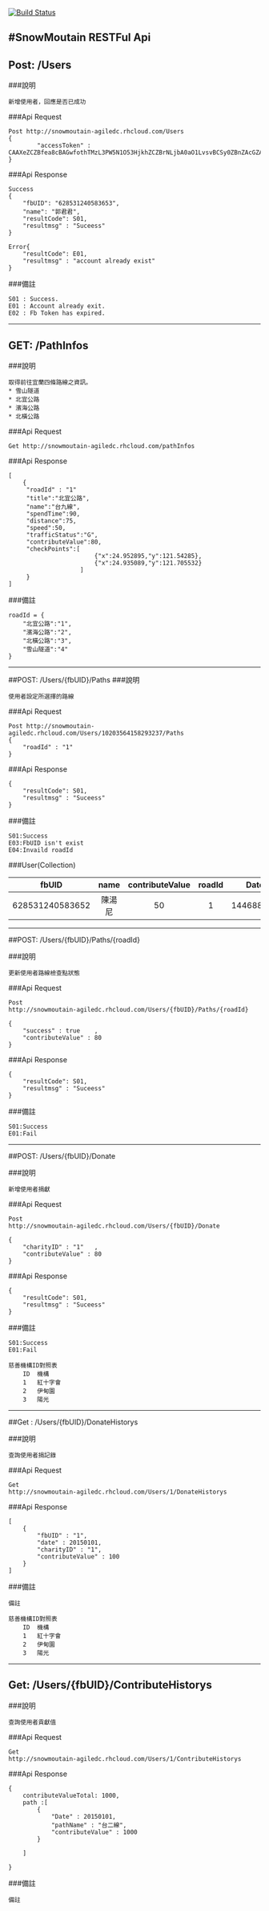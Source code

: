 [![Build Status](https://travis-ci.org/AgileDeveloperConference/SYUEMountain.svg)](https://travis-ci.org/AgileDeveloperConference/SYUEMountain)

#SnowMoutain RESTFul Api 
---
## Post: /Users
###說明

	新增使用者，回應是否已成功
	
###Api Request

	Post http://snowmoutain-agiledc.rhcloud.com/Users
	{
			"accessToken" : CAAXeZCZBfea8cBAGwfothTMzL3PW5N1O53HjkhZCZBrNLjbA0aO1LvsvBCSy0ZBnZAcGZAPhtKFhYEMgi6vsekGtNNYpz8KOaNLb8PsXIoVZBxwGyg8iTbpYs9lHZB0x7nQZBYC4J1ZBRukcY2a4ASDni0tC0tBpJzEpxt6hM2mLRwUR7sJH8oh8E1viK82E2ee0VXm2SBM13LTQv4pstShbZAh3
	}
	

###Api Response
	
	Success 
	{
		"fbUID": "628531240583653",
		"name": "郭君君",
		"resultCode": S01,
		"resultmsg" : "Suceess"
	}
	
	Error{
		"resultCode": E01,
		"resultmsg" : "account already exist"
	}

###備註

	S01 : Success.
	E01 : Account already exit.
	E02 : Fb Token has expired.
		
---

## GET: /PathInfos
###說明

	取得前往宜蘭四條路線之資訊。
	* 雪山隧道
	* 北宜公路
	* 濱海公路
	* 北橫公路

###Api Request

	Get http://snowmoutain-agiledc.rhcloud.com/pathInfos

###Api Response

	[
		{
		 "roadId" : "1"
		 "title":"北宜公路",
		 "name":"台九線",
		 "spendTime":90,
		 "distance":75,
		 "speed":50,
		 "trafficStatus":"G",
		 "contributeValue":80,
		 "checkPoints":[
		 					{"x":24.952895,"y":121.54285},
		 					{"x":24.935089,"y":121.705532}
		 				]
		 }
	]

###備註
	
	roadId = {
		"北宜公路":"1",
		"濱海公路":"2",
		"北橫公路":"3",
		"雪山隧道":"4"
	}
	
---

##POST: /Users/{fbUID}/Paths
###說明
	
	使用者設定所選擇的路線

###Api Request

	Post http://snowmoutain-agiledc.rhcloud.com/Users/10203564158293237/Paths	
	{
		"roadId" : "1"
	}

###Api Response

	{
		"resultCode": S01,
		"resultmsg" : "Suceess"
	}

###備註

	S01:Success
	E03:FbUID isn't exist
	E04:Invaild roadId


###User(Collection)	

| fbUID           | name  | contributeValue  | roadId  | DateStart   | DateEnd      | isSucess | createTime    |
| :-------------: |:-----:|:----------------:| :------:| -----------:| :-----------:| :-------:| :------------:|
| 628531240583652 | 陳湯尼 |     50           |  1      | 1446880480  | 1446885080   |  true    | 1446884080    |


---

##POST: /Users/{fbUID}/Paths/{roadId}

###說明
	
	更新使用者路線檢查點狀態
	
###Api Request

	Post  
	http://snowmoutain-agiledc.rhcloud.com/Users/{fbUID}/Paths/{roadId}
	
	{
		"success" : true	,
		"contributeValue" : 80
	}

###Api Response

	{
		"resultCode": S01,
		"resultmsg" : "Suceess"
	}

###備註

	S01:Success
	E01:Fail

---
##POST: /Users/{fbUID}/Donate

###說明
	
	新增使用者捐獻
	
###Api Request

	Post  
	http://snowmoutain-agiledc.rhcloud.com/Users/{fbUID}/Donate
	
	{
		"charityID" : "1"	,
		"contributeValue" : 80
	}

###Api Response

	{
		"resultCode": S01,
		"resultmsg" : "Suceess"
	}

###備註

	S01:Success
	E01:Fail
	
	慈善機構ID對照表
		ID	機構
		1	紅十字會
		2	伊甸園
		3	陽光
		
---

##Get : /Users/{fbUID}/DonateHistorys

###說明

	查詢使用者捐記錄
	
###Api Request

	Get 
	http://snowmoutain-agiledc.rhcloud.com/Users/1/DonateHistorys

###Api Response
	
	[	
		{
			"fbUID" : "1",
			"date" : 20150101,
			"charityID" : "1",
			"contributeValue" : 100
		}
	]

###備註
	
	備註
	
	慈善機構ID對照表
		ID	機構
		1	紅十字會
		2	伊甸園
		3	陽光

---

## Get: /Users/{fbUID}/ContributeHistorys

###說明

	查詢使用者貢獻值
	
###Api Request

	Get 
	http://snowmoutain-agiledc.rhcloud.com/Users/1/ContributeHistorys

###Api Response

	{
		contributeValueTotal: 1000,
		path :[
			{
				"Date" : 20150101,
				"pathName" : "台二線",
				"contributeValue" : 1000	
			}
		
		] 
	
	}

###備註
	
	備註




